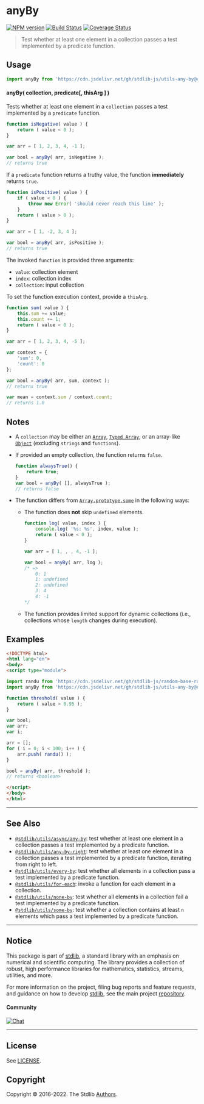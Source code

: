 <!--

@license Apache-2.0

Copyright (c) 2018 The Stdlib Authors.

Licensed under the Apache License, Version 2.0 (the "License");
you may not use this file except in compliance with the License.
You may obtain a copy of the License at

   http://www.apache.org/licenses/LICENSE-2.0

Unless required by applicable law or agreed to in writing, software
distributed under the License is distributed on an "AS IS" BASIS,
WITHOUT WARRANTIES OR CONDITIONS OF ANY KIND, either express or implied.
See the License for the specific language governing permissions and
limitations under the License.

-->

# anyBy

[![NPM version][npm-image]][npm-url] [![Build Status][test-image]][test-url] [![Coverage Status][coverage-image]][coverage-url] <!-- [![dependencies][dependencies-image]][dependencies-url] -->

> Test whether at least one element in a collection passes a test implemented by a predicate function.

<!-- Section to include introductory text. Make sure to keep an empty line after the intro `section` element and another before the `/section` close. -->

<section class="intro">

</section>

<!-- /.intro -->

<!-- Package usage documentation. -->



<section class="usage">

## Usage

```javascript
import anyBy from 'https://cdn.jsdelivr.net/gh/stdlib-js/utils-any-by@esm/index.mjs';
```

#### anyBy( collection, predicate\[, thisArg ] )

Tests whether at least one element in a `collection` passes a test implemented by a `predicate` function.

```javascript
function isNegative( value ) {
    return ( value < 0 );
}

var arr = [ 1, 2, 3, 4, -1 ];

var bool = anyBy( arr, isNegative );
// returns true
```

If a `predicate` function returns a truthy value, the function **immediately** returns `true`.

```javascript
function isPositive( value ) {
    if ( value < 0 ) {
        throw new Error( 'should never reach this line' );
    }
    return ( value > 0 );
}

var arr = [ 1, -2, 3, 4 ];

var bool = anyBy( arr, isPositive );
// returns true
```

The invoked `function` is provided three arguments:

-   `value`: collection element
-   `index`: collection index
-   `collection`: input collection

To set the function execution context, provide a `thisArg`.

```javascript
function sum( value ) {
    this.sum += value;
    this.count += 1;
    return ( value < 0 );
}

var arr = [ 1, 2, 3, 4, -5 ];

var context = {
    'sum': 0,
    'count': 0
};

var bool = anyBy( arr, sum, context );
// returns true

var mean = context.sum / context.count;
// returns 1.0
```

</section>

<!-- /.usage -->

<!-- Package usage notes. Make sure to keep an empty line after the `section` element and another before the `/section` close. -->

<section class="notes">

## Notes

-   A `collection` may be either an [`Array`][mdn-array], [`Typed Array`][mdn-typed-array], or an array-like [`Object`][mdn-object] (excluding `strings` and `functions`).

-   If provided an empty collection, the function returns `false`.

    ```javascript
    function alwaysTrue() {
        return true;
    }
    var bool = anyBy( [], alwaysTrue );
    // returns false
    ```

-   The function differs from [`Array.prototype.some`][mdn-array-some] in the following ways:

    -   The function does **not** skip `undefined` elements.

        <!-- eslint-disable no-sparse-arrays, stdlib/doctest-marker -->

        ```javascript
        function log( value, index ) {
            console.log( '%s: %s', index, value );
            return ( value < 0 );
        }

        var arr = [ 1, , , 4, -1 ];

        var bool = anyBy( arr, log );
        /* =>
            0: 1
            1: undefined
            2: undefined
            3: 4
            4: -1
        */
        ```

    -   The function provides limited support for dynamic collections (i.e., collections whose `length` changes during execution).

</section>

<!-- /.notes -->

<!-- Package usage examples. -->

<section class="examples">

## Examples

<!-- eslint no-undef: "error" -->

```html
<!DOCTYPE html>
<html lang="en">
<body>
<script type="module">

import randu from 'https://cdn.jsdelivr.net/gh/stdlib-js/random-base-randu@esm/index.mjs';
import anyBy from 'https://cdn.jsdelivr.net/gh/stdlib-js/utils-any-by@esm/index.mjs';

function threshold( value ) {
    return ( value > 0.95 );
}

var bool;
var arr;
var i;

arr = [];
for ( i = 0; i < 100; i++ ) {
    arr.push( randu() );
}

bool = anyBy( arr, threshold );
// returns <boolean>

</script>
</body>
</html>
```

</section>

<!-- /.examples -->

<!-- Section to include cited references. If references are included, add a horizontal rule *before* the section. Make sure to keep an empty line after the `section` element and another before the `/section` close. -->

<section class="references">

</section>

<!-- /.references -->

<!-- Section for related `stdlib` packages. Do not manually edit this section, as it is automatically populated. -->

<section class="related">

* * *

## See Also

-   <span class="package-name">[`@stdlib/utils/async/any-by`][@stdlib/utils/async/any-by]</span><span class="delimiter">: </span><span class="description">test whether at least one element in a collection passes a test implemented by a predicate function.</span>
-   <span class="package-name">[`@stdlib/utils/any-by-right`][@stdlib/utils/any-by-right]</span><span class="delimiter">: </span><span class="description">test whether at least one element in a collection passes a test implemented by a predicate function, iterating from right to left.</span>
-   <span class="package-name">[`@stdlib/utils/every-by`][@stdlib/utils/every-by]</span><span class="delimiter">: </span><span class="description">test whether all elements in a collection pass a test implemented by a predicate function.</span>
-   <span class="package-name">[`@stdlib/utils/for-each`][@stdlib/utils/for-each]</span><span class="delimiter">: </span><span class="description">invoke a function for each element in a collection.</span>
-   <span class="package-name">[`@stdlib/utils/none-by`][@stdlib/utils/none-by]</span><span class="delimiter">: </span><span class="description">test whether all elements in a collection fail a test implemented by a predicate function.</span>
-   <span class="package-name">[`@stdlib/utils/some-by`][@stdlib/utils/some-by]</span><span class="delimiter">: </span><span class="description">test whether a collection contains at least `n` elements which pass a test implemented by a predicate function.</span>

</section>

<!-- /.related -->

<!-- Section for all links. Make sure to keep an empty line after the `section` element and another before the `/section` close. -->


<section class="main-repo" >

* * *

## Notice

This package is part of [stdlib][stdlib], a standard library with an emphasis on numerical and scientific computing. The library provides a collection of robust, high performance libraries for mathematics, statistics, streams, utilities, and more.

For more information on the project, filing bug reports and feature requests, and guidance on how to develop [stdlib][stdlib], see the main project [repository][stdlib].

#### Community

[![Chat][chat-image]][chat-url]

---

## License

See [LICENSE][stdlib-license].


## Copyright

Copyright &copy; 2016-2022. The Stdlib [Authors][stdlib-authors].

</section>

<!-- /.stdlib -->

<!-- Section for all links. Make sure to keep an empty line after the `section` element and another before the `/section` close. -->

<section class="links">

[npm-image]: http://img.shields.io/npm/v/@stdlib/utils-any-by.svg
[npm-url]: https://npmjs.org/package/@stdlib/utils-any-by

[test-image]: https://github.com/stdlib-js/utils-any-by/actions/workflows/test.yml/badge.svg?branch=main
[test-url]: https://github.com/stdlib-js/utils-any-by/actions/workflows/test.yml?query=branch:main

[coverage-image]: https://img.shields.io/codecov/c/github/stdlib-js/utils-any-by/main.svg
[coverage-url]: https://codecov.io/github/stdlib-js/utils-any-by?branch=main

<!--

[dependencies-image]: https://img.shields.io/david/stdlib-js/utils-any-by.svg
[dependencies-url]: https://david-dm.org/stdlib-js/utils-any-by/main

-->

[chat-image]: https://img.shields.io/gitter/room/stdlib-js/stdlib.svg
[chat-url]: https://gitter.im/stdlib-js/stdlib/

[stdlib]: https://github.com/stdlib-js/stdlib

[stdlib-authors]: https://github.com/stdlib-js/stdlib/graphs/contributors

[umd]: https://github.com/umdjs/umd
[es-module]: https://developer.mozilla.org/en-US/docs/Web/JavaScript/Guide/Modules

[deno-url]: https://github.com/stdlib-js/utils-any-by/tree/deno
[umd-url]: https://github.com/stdlib-js/utils-any-by/tree/umd
[esm-url]: https://github.com/stdlib-js/utils-any-by/tree/esm

[stdlib-license]: https://raw.githubusercontent.com/stdlib-js/utils-any-by/main/LICENSE

[mdn-array]: https://developer.mozilla.org/en-US/docs/Web/JavaScript/Reference/Global_Objects/Array

[mdn-typed-array]: https://developer.mozilla.org/en-US/docs/Web/JavaScript/Reference/Global_Objects/TypedArray

[mdn-object]: https://developer.mozilla.org/en-US/docs/Web/JavaScript/Reference/Global_Objects/Object

[mdn-array-some]: https://developer.mozilla.org/en-US/docs/Web/JavaScript/Reference/Global_Objects/Array/some

<!-- <related-links> -->

[@stdlib/utils/async/any-by]: https://github.com/stdlib-js/utils-async-any-by/tree/esm

[@stdlib/utils/any-by-right]: https://github.com/stdlib-js/utils-any-by-right/tree/esm

[@stdlib/utils/every-by]: https://github.com/stdlib-js/utils-every-by/tree/esm

[@stdlib/utils/for-each]: https://github.com/stdlib-js/utils-for-each/tree/esm

[@stdlib/utils/none-by]: https://github.com/stdlib-js/utils-none-by/tree/esm

[@stdlib/utils/some-by]: https://github.com/stdlib-js/utils-some-by/tree/esm

<!-- </related-links> -->

</section>

<!-- /.links -->
